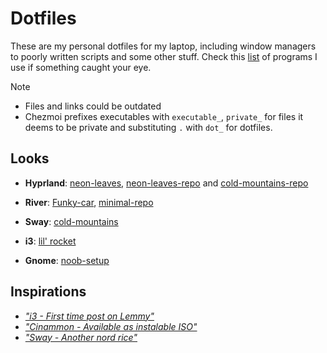 # Dotfiles

These are my personal dotfiles for my laptop, including window managers to poorly written scripts and some other stuff.
Check this [list](/assets/swlist.md) of programs I use if something caught your eye.

> [!Note]
> - Files and links could be outdated
> - Chezmoi prefixes executables with `executable_`, `private_` for files it deems to be private and substituting `.` with `dot_` for dotfiles.

## Looks

- **Hyprland**: [neon-leaves](https://lemmy.zip/post/18840778), [neon-leaves-repo](https://codeberg.org/299792458ms/hyprland-neon-leaves) and [cold-mountains-repo](https://codeberg.org/299792458ms/hyprland-cold-mountains)

- **River**: [Funky-car](https://lemmy.zip/post/19773171), [minimal-repo](https://codeberg.org/299792458ms/river-dotfiles)

- **Sway**: [cold-mountains](https://feddit.cl/post/2584023)

- **i3**: [lil' rocket](https://feddit.cl/post/2290324)

- **Gnome**: [noob-setup](https://feddit.cl/post/2584023)

## Inspirations

- [*"i3 - First time post on Lemmy"*](https://lemmy.world/post/3782897)
- [*"Cinammon - Available as instalable ISO"*](https://lemmy.world/post/7187924)
- [*"Sway - Another nord rice"*](https://lemmy.world/post/2877257)

